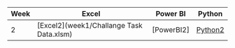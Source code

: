 |Week   |Excel                 |Power BI                |Python                  |
|-------|----------------------|------------------------|------------------------|
|2 |[Excel2](week1/Challange Task Data.xlsm) |[PowerBI2]       |[Python2](week1/XIRR_Script.ipynb)    |

